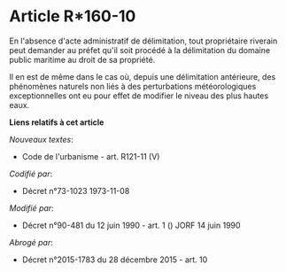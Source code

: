 # Article R*160-10

En l'absence d'acte administratif de délimitation, tout propriétaire riverain peut demander au préfet qu'il soit procédé à la
délimitation du domaine public maritime au droit de sa propriété.

Il en est de même dans le cas où, depuis une délimitation antérieure, des phénomènes naturels non liés à des perturbations
météorologiques exceptionnelles ont eu pour effet de modifier le niveau des plus hautes eaux.

**Liens relatifs à cet article**

_Nouveaux textes_:

  - Code de l'urbanisme - art. R121-11 (V)

_Codifié par_:

  - Décret n°73-1023 1973-11-08

_Modifié par_:

  - Décret n°90-481 du 12 juin 1990 - art. 1 () JORF 14 juin 1990

_Abrogé par_:

  - Décret n°2015-1783 du 28 décembre 2015 - art. 10
